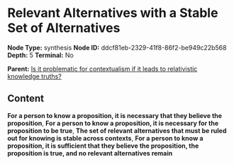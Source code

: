 # Relevant Alternatives with a Stable Set of Alternatives

**Node Type:** synthesis
**Node ID:** ddcf81eb-2329-41f8-86f2-be949c22b568
**Depth:** 5
**Terminal:** No

**Parent:** [Is it problematic for contextualism if it leads to relativistic knowledge truths?](is-it-problematic-for-contextualism-if-it-leads-to-relativistic-knowledge-truths-antithesis-63012785-213e-4a22-8426-af4c4f7f6eef.md)

## Content

**For a person to know a proposition, it is necessary that they believe the proposition**, **For a person to know a proposition, it is necessary for the proposition to be true**, **The set of relevant alternatives that must be ruled out for knowing is stable across contexts**, **For a person to know a proposition, it is sufficient that they believe the proposition, the proposition is true, and no relevant alternatives remain**

